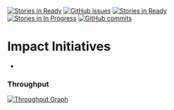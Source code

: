 [![Stories in Ready](https://badge.waffle.io/joanaz/impact-initiatives.png?label=ready&title=Ready)](https://waffle.io/joanaz/impact-initiatives)
[![GitHub issues](https://img.shields.io/github/issues/joanaz/impact-initiatives.svg?style=plastic)](https://github.com/joanaz/impact-initiatives/issues)
[![Stories in Ready](https://badge.waffle.io/joanaz/facepage.svg?label=ready&title=Ready)](https://waffle.io/joanaz/impact-initiatives)
[![Stories in In Progress](https://badge.waffle.io/joanaz/facepage.svg?label=In%20Progress&title=In%20Progress)](https://waffle.io/joanaz/impact-initiatives) 
[![GitHub commits](https://img.shields.io/github/commits-since/joanaz/impact-initiatives/0.0.1.svg?style=plastic)](https://github.com/joanaz/impact-initiatives/commits/master)

# Impact Initiatives

-
### Throughput
[![Throughput Graph](https://graphs.waffle.io/joanaz/impact-initiatives/throughput.svg)](https://waffle.io/joanaz/impact-initiatives/metrics)


